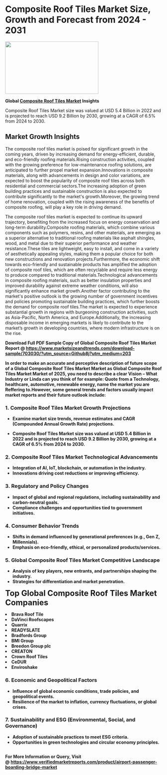 <H1>Composite Roof Tiles Market Size, Growth and Forecast from 2024 - 2031</H1><img class="aligncenter size-medium wp-image-584254" src="https://thirdeyenews.in/wp-content/uploads/2024/09/Global-Market-Research-300x168.jpeg" alt="" width="300" height="168" /><p><strong>Global&nbsp;<a href="https://www.marketsizeandtrends.com/download-sample/703030/?utm_source=Github8j?utm_medium=203">Composite Roof Tiles Market</a> Insights</strong></p><p>Composite Roof Tiles Market size was valued at USD 5.4 Billion in 2022 and is projected to reach USD 9.2 Billion by 2030, growing at a CAGR of 6.5% from 2024 to 2030.</p><p><h2>Market Growth Insights</h2> <p>The composite roof tiles market is poised for significant growth in the coming years, driven by increasing demand for energy-efficient, durable, and eco-friendly roofing materials.Rising construction activities, coupled with the growing preference for low-maintenance roofing solutions, are anticipated to further propel market expansion.Innovations in composite materials, along with advancements in design and color variations, are expected to boost the popularity of composite roof tiles across both residential and commercial sectors.The increasing adoption of green building practices and sustainable construction is also expected to contribute significantly to the market's growth.Moreover, the growing trend of home renovation, coupled with the rising awareness of the benefits of composite roofing, will play a key role in driving demand.<strong></strong> </p> <p>The composite roof tiles market is expected to continue its upward trajectory, benefiting from the increased focus on energy conservation and long-term durability.Composite roofing materials, which combine various components such as polymers, resins, and other materials, are emerging as a superior alternative to traditional roofing materials like asphalt shingles, wood, and metal due to their superior performance and weather resistance.These tiles are lightweight, easy to install, and come in a variety of aesthetically appealing styles, making them a popular choice for both new constructions and renovation projects.Furthermore, the economic shift towards eco-friendly and sustainable products has amplified the adoption of composite roof tiles, which are often recyclable and require less energy to produce compared to traditional materials.Technological advancements in composite roofing materials, such as better insulation properties and improved durability against extreme weather conditions, will also significantly enhance market growth.Another factor contributing to the market's positive outlook is the growing number of government incentives and policies promoting sustainable building practices, which further boosts the demand for composite roof tiles.The market is expected to experience substantial growth in regions with burgeoning construction activities, such as Asia-Pacific, North America, and Europe.Additionally, the increasing disposable income in emerging markets is likely to contribute to the market’s growth in developing countries, where modern infrastructure is on the rise.<strong></p><p><span class=""><strong>Download Full PDF Sample Copy of Global Composite Roof Tiles Market Report</strong> @ <a href="https://www.marketsizeandtrends.com/download-sample/703030/?utm_source=Github8j?utm_medium=203" target="_blank">https://www.marketsizeandtrends.com/download-sample/703030/?utm_source=Github8j?utm_medium=203</a></span></p><p>In order to make an accurate and perceptive description of future scope of a Global&nbsp;Composite Roof Tiles Market Market as Global&nbsp;Composite Roof Tiles Market Market of 2025, you need to describe a clear Vision &ndash; What Industry or Linda can you think of for example: Quote from a Technology, healthcare, automotive, renewable energy, name the market you are Reffering to.However, some general trends and factors usually impact market reports and their future outlook include:</p><h3>1.&nbsp;<strong>Composite Roof Tiles Market Growth Projections</strong></h3><ul><li>Examine market size trends, revenue estimates and CAGR (Compounded Annual Growth Rate) projections.</li><li><p>Composite Roof Tiles Market size was valued at USD 5.4 Billion in 2022 and is projected to reach USD 9.2 Billion by 2030, growing at a CAGR of 6.5% from 2024 to 2030.</p></li></ul><h3>2.&nbsp;<strong>Composite Roof Tiles Market Technological Advancements</strong></h3><ul><li>Integration of AI, IoT, blockchain, or automation in the industry.</li><li>Innovations driving cost reductions or improving efficiency.</li></ul><h3>3.&nbsp;<strong>Regulatory and Policy Changes</strong></h3><ul><li>Impact of global and regional regulations, including sustainability and carbon-neutral goals.</li><li>Compliance challenges and opportunities tied to government initiatives.</li></ul><h3>4.&nbsp;<strong>Consumer Behavior Trends</strong></h3><ul><li>Shifts in demand influenced by generational preferences (e.g., Gen Z, Millennials).</li><li>Emphasis on eco-friendly, ethical, or personalized products/services.</li></ul><h3>5.&nbsp;<strong>Global Composite Roof Tiles Market Competitive Landscape</strong></h3><ul><li>Analysis of key players, new entrants, and partnerships shaping the industry.</li><li>Strategies for differentiation and market penetration.</li></ul><p data-pm-slice="1 1 []"><span style="color: inherit; font-family: inherit; font-size: 25px;">Top Global Composite Roof Tiles Market Companies</span></p><div class="" data-test-id=""><p><li>Brava Roof Tile</li><li> DaVinci Roofscapes</li><li> Quarrix</li><li> READYSLATE</li><li> Bradfords Group</li><li> BMI Group</li><li> Breedon Group plc</li><li> CREATON</li><li> Crown Roof Tiles</li><li> CeDUR</li><li> Enviroshake</li></p></div><h3>6.&nbsp;<strong>Economic and Geopolitical Factors</strong></h3><ul><li>Influence of global economic conditions, trade policies, and geopolitical events.</li><li>Resilience of the market to inflation, currency fluctuations, or global crises.</li></ul><h3>7.&nbsp;<strong>Sustainability and ESG (Environmental, Social, and Governance)</strong></h3><ul><li>Adoption of sustainable practices to meet ESG criteria.</li><li>Opportunities in green technologies and circular economy principles.</li></ul><h2><strong style="font-size: 14px;">For More Information or Query, Visit @&nbsp;</strong><a style="background-color: #ffffff; font-size: 14px;" href="https://www.marketsizeandtrends.com/report/composite-roof-tiles-market/" target="_blank">https://www.verifiedmarketreports.com/product/airport-passenger-boarding-bridge-market</a></h2>